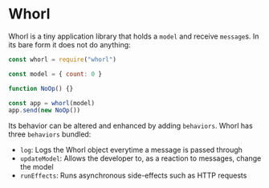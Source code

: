 # Whorl

Whorl is a tiny application library that holds a `model` and receive `message`s. In its bare form it does not do anything:

```js
const whorl = require("whorl")

const model = { count: 0 }

function NoOp() {}

const app = whorl(model)
app.send(new NoOp())
```

Its behavior can be altered and enhanced by adding `behaviors`. Whorl has three `behaviors` bundled:
- `log`: Logs the Whorl object everytime a message is passed through
- `updateModel`: Allows the developer to, as a reaction to messages, change the model
- `runEffects`: Runs asynchronous side-effects such as HTTP requests
